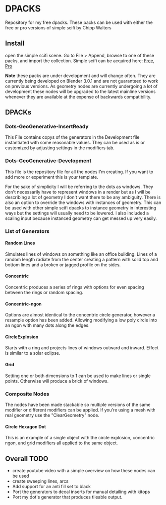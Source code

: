 # DPACKS
Repository for my free dpacks. These packs can be used with either the free or pro versions of simple scifi by Chipp Walters

## Install
open the simple scifi scene.  Go to File > Append, browse to one of these packs, and import the collection.
Simple scifi can be acquired here: [Free](https://chippwalters.gumroad.com/l/simplescififree), [Pro](https://chippwalters.gumroad.com/l/simplescifi)

**Note** these packs are under development and will change often. They are currently being developed on Blender 3.0.1 and are not guaranteed to work on previous versions. As geometry nodes are currently undergoing a lot of development these nodes will be upgraded to the latest mainline versions whenever they are available at the expense of backwards compatibility.


## DPACKs
### Dots-GeoGenerative-InsertReady
This File contains copys of the generators in the Development file instantiated with some reasonable values. They can be used as is or customized by adjusting settings in the modifiers tab.

### Dots-GeoGenerative-Development
This file is the repository file for all the nodes I'm creating. If you want to add more or experiment this is your template.

For the sake of simplicity I will be referring to the dots as windows. They don't necessarily have to represent windows in a render but as I will be describing a lot of geometry I don't want there to be any ambiguity. There is also an option to override the windows with instances of geometry. This can be used with other simple scifi dpacks to instance geometry in interesting ways but the settings will usually need to be lowered. I also included a scaling input because instanced geometry can get messed up very easily.

### List of Generators
#### Random Lines
Simulates lines of windows on something like an office building. Lines of a random length radiate from the center creating a pattern with solid top and bottom lines and a broken or jagged profile on the sides.


#### Concentric
Concentric produces a series of rings with options for even spacing between the rings or random spacing.


#### Concentric-ngon
Options are almost identical to the concentric circle generator, however a resample option has been added. Allowing modifying a low poly circle into an ngon with many dots along the edges.


#### CircleExplosion
Starts with a ring and projects lines of windows outward and inward. Effect is similar to a solar eclipse.


#### Grid
Setting one or both dimensions to 1 can be used to make lines or single points. Otherwise will produce a brick of windows.


### Composite Nodes
The nodes have been made stackable so multiple versions of the same modifier or different modifiers can be applied. If you're using a mesh with real geometry use the "ClearGeometry" node.

#### Circle Hexagon Dot
This is an example of a single object with the circle explosion, concentric ngon, and grid modifiers all applied to the same object.

## Overall TODO

* create youtube video with a simple overview on how these nodes can be used
* create sweeping lines, arcs
* Add support for an anti fill set to black
* Port the generators to decal inserts for manual detailing with kitops
* Port my dot's generator that produces tileable output.